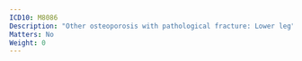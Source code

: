 ```yaml
---
ICD10: M8086
Description: "Other osteoporosis with pathological fracture: Lower leg"
Matters: No
Weight: 0
---
```


